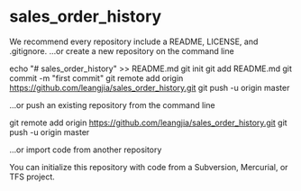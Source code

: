 # sales_order_history

We recommend every repository include a README, LICENSE, and .gitignore.
…or create a new repository on the command line

echo "# sales_order_history" >> README.md
git init
git add README.md
git commit -m "first commit"
git remote add origin https://github.com/leangjia/sales_order_history.git
git push -u origin master

…or push an existing repository from the command line

git remote add origin https://github.com/leangjia/sales_order_history.git
git push -u origin master

…or import code from another repository

You can initialize this repository with code from a Subversion, Mercurial, or TFS project.